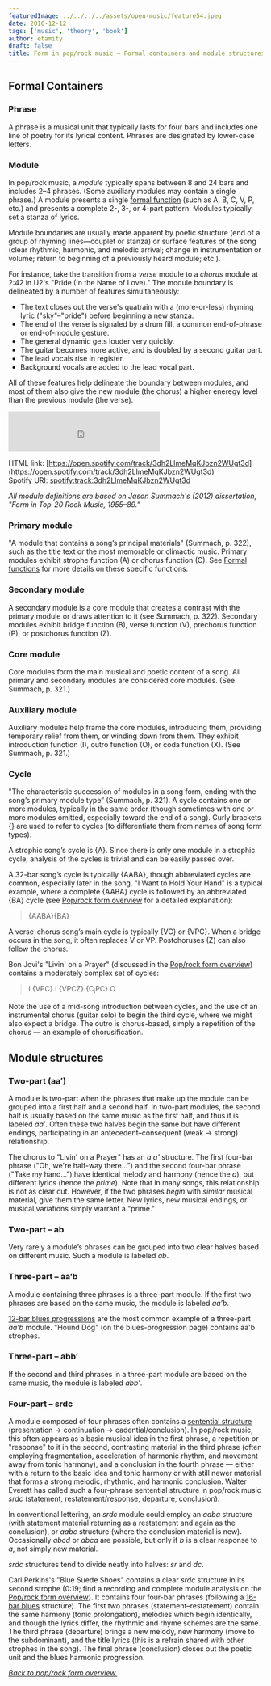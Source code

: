 ```yaml
---
featuredImage: ../../../../assets/open-music/feature54.jpeg
date: 2016-12-12
tags: ['music', 'theory', 'book']
author: etamity
draft: false
title: Form in pop/rock music – Formal containers and module structures
---
```



## Formal Containers

### Phrase

A phrase is a musical unit that typically lasts for four bars and includes one line of poetry for its lyrical content. Phrases are designated by lower-case letters.

### Module

In pop/rock music, a *module* typically spans between 8 and 24 bars and includes 2–4 phrases. (Some auxiliary modules may contain a single phrase.) A module presents a single [formal function](../popRockForm-functions) (such as A, B, C, V, P, etc.) and presents a complete 2-, 3-, or 4-part pattern. Modules typically set a stanza of lyrics.

Module boundaries are usually made apparent by poetic structure (end of a group of rhyming lines—couplet or stanza) or surface features of the song (clear rhythmic, harmonic, and melodic arrival; change in instrumentation or volume; return to beginning of a previously heard module; etc.).

For instance, take the transition from a *verse* module to a *chorus* module at 2:42 in U2's "Pride (In the Name of Love)." The module boundary is delineated by a number of features simultaneously: 

- The text closes out the verse's quatrain with a (more-or-less) rhyming lyric ("sky"–"pride") before beginning a new stanza.  
- The end of the verse is signaled by a drum fill, a common end-of-phrase or end-of-module gesture.  
- The general dynamic gets louder very quickly.  
- The guitar becomes more active, and is doubled by a second guitar part.  
- The lead vocals rise in register.  
- Background vocals are added to the lead vocal part.  

All of these features help delineate the boundary between modules, and most of them also give the new module (the chorus) a higher eneregy level than the previous module (the verse).

<iframe src="https://embed.spotify.com/?uri=spotify%3Atrack%3A3dh2LlmeMqKJbzn2WUgt3d" width="300" height="80" frameborder="0" allowtransparency="true"></iframe>

HTML link: [https://open.spotify.com/track/3dh2LlmeMqKJbzn2WUgt3d](https://open.spotify.com/track/3dh2LlmeMqKJbzn2WUgt3d)  
Spotify URI: [spotify:track:3dh2LlmeMqKJbzn2WUgt3d](spotify:track:3dh2LlmeMqKJbzn2WUgt3d) 

*All module definitions are based on Jason Summach's (2012) dissertation, "Form in Top-20 Rock Music, 1955–89."*

### Primary module

"A module that contains a song’s principal materials" (Summach, p. 322), such as the title text or the most memorable or climactic music. Primary modules exhibit strophe function (A) or chorus function (C). See [Formal functions](../popRockForm-functions) for more details on these specific functions.

### Secondary module

A secondary module is a core module that creates a contrast with the primary module or draws attention to it (see Summach, p. 322). Secondary modules exhibit bridge function (B), verse function (V), prechorus function (P), or postchorus function (Z).

### Core module

Core modules form the main musical and poetic content of a song. All primary and secondary modules are considered core modules. (See Summach, p. 321.)

### Auxiliary module

Auxiliary modules help frame the core modules, introducing them, providing temporary relief from them, or winding down from them. They exhibit introduction function (I), outro function (O), or coda function (X). (See Summach, p. 321.)

### Cycle

"The characteristic succession of modules in a song form, ending with the song’s primary module type” (Summach, p. 321). A cycle contains one or more modules, typically in the same order (though sometimes with one or more modules omitted, especially toward the end of a song). Curly brackets {} are used to refer to cycles (to differentiate them from names of song form types).

A strophic song’s cycle is {A}. Since there is only one module in a strophic cycle, analysis of the cycles is trivial and can be easily passed over. 

A 32-bar song’s cycle is typically {AABA}, though abbreviated cycles are common, especially later in the song. "I Want to Hold Your Hand" is a typical example, where a complete {AABA} cycle is followed by an abbreviated {BA} cycle (see [Pop/rock form overview](popRockForm) for a detailed explanation):

> {AABA}{BA}

A verse-chorus song’s main cycle is typically {VC} or {VPC}. When a bridge occurs in the song, it often replaces V or VP. Postchoruses (Z) can also follow the chorus.

Bon Jovi's "Livin' on a Prayer" (discussed in the [Pop/rock form overview](popRockForm)) contains a moderately complex set of cycles:

> I {VPC} I {VPCZ} {C<sub>i</sub>PC} O

Note the use of a mid-song introduction between cycles, and the use of an instrumental chorus (guitar solo) to begin the third cycle, where we might also expect a bridge. The outro is chorus-based, simply a repetition of the chorus ― an example of chorusification.


## Module structures

### Two-part (aa’)

A module is two-part when the phrases that make up the module can be grouped into a first half and a second half. In two-part modules, the second half is usually based on the same music as the first half, and thus it is labeled *aa’*. Often these two halves begin the same but have different endings, participating in an antecedent–consequent (weak → strong) relationship.

The chorus to "Livin' on a Prayer" has an *a a'* structure. The first four-bar phrase ("Oh, we're half-way there...") and the second four-bar phrase ("Take my hand...") have identical melody and harmony (hence the *a*), but different lyrics (hence the *prime*). Note that in many songs, this relationship is not as clear cut. However, if the two phrases *begin* with *similar* musical material, give them the same letter. New lyrics, new musical endings, or musical variations simply warrant a "prime."

### Two-part – ab

Very rarely a module’s phrases can be grouped into two clear halves based on different music. Such a module is labeled *ab*.

### Three-part – aa’b

A module containing three phrases is a three-part module. If the first two phrases are based on the same music, the module is labeled *aa’b*. 

[12-bar blues progressions](popRockHarmony-blues) are the most common example of a three-part *aa’b* module. "Hound Dog" (on the blues-progression page) contains aa'b strophes.

### Three-part – abb’

If the second and third phrases in a three-part module are based on the same music, the module is labeled *abb’*.

### Four-part – srdc

A module composed of four phrases often contains a [sentential structure](sentence) (presentation → continuation → cadential/conclusion). In pop/rock music, this often appears as a basic musical idea in the first phrase, a repetition or "response" to it in the second, contrasting material in the third phrase (often employing fragmentation, acceleration of harmonic rhythm, and movement away from tonic harmony), and a conclusion in the fourth phrase ― either with a return to the basic idea and tonic harmony or with still newer material that forms a strong melodic, rhythmic, and harmonic conclusion. Walter Everett has called such a four-phrase sentential structure in pop/rock music *srdc* (statement, restatement/response, departure, conclusion). 

In conventional lettering, an *srdc* module could employ an *aaba* structure (with statement material returning as a restatement and again as the conclusion), or *aabc* structure (where the conclusion material is new). Occasionally *abcd* or *abca* are possible, but only if *b* is a clear response to *a*, not simply new material. 

*srdc* structures tend to divide neatly into halves: *sr* and *dc*.

Carl Perkins's "Blue Suede Shoes" contains a clear *srdc* structure in its second strophe (0:19; find a recording and complete module analysis on the [Pop/rock form overview](popRockForm)). It contains four four-bar phrases (following a [16-bar blues](popRockHarmony-blues) structure). The first two phrases (statement–restatement) contain the same harmony (tonic prolongation), melodies which begin identically, and though the lyrics differ, the rhythmic and rhyme schemes are the same. The third phrase (departure) brings a new melody, new harmony (move to the subdominant), and the title lyrics (this is a refrain shared with other strophes in the song). The final phrase (conclusion) closes out the poetic unit and the blues harmonic progression.

[*Back to pop/rock form overview.*](popRockForm/)